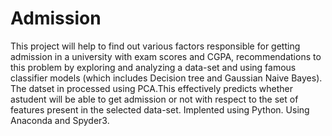 # Admission
This project will help to find out various factors responsible for getting admission in a university with exam scores and CGPA, 
recommendations to this problem by exploring and analyzing a data-set and using famous classifier models (which includes Decision tree and Gaussian Naive Bayes).
The datset in processed using PCA.This effectively predicts whether astudent will be able to get admission or not with respect to the set of features present in the selected data-set.
Implented using Python.
Using Anaconda and Spyder3.

